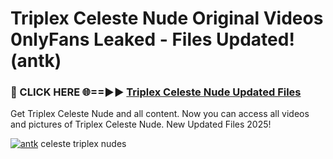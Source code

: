 # Triplex Celeste Nude Original Videos 0nlyFans Leaked - Files Updated! (antk)

<h3>🔴 CLICK HERE 🌐==►► <a href="https://tinyurl.com/5h6xmrr3" rel="nofollow">Triplex Celeste Nude Updated Files</a></h3>

Get Triplex Celeste Nude and all content. Now you can access all videos and pictures of Triplex Celeste Nude. New Updated Files 2025!

[![antk](https://i.imgur.com/KVD873Z.gif)](https://tinyurl.com/5h6xmrr3)
celeste triplex nudes